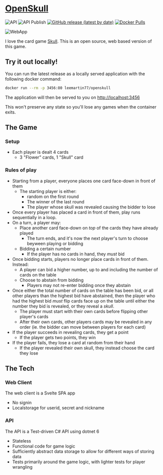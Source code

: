# [OpenSkull](https://www.openskull.dev)

![API](https://github.com/leemartin77/openskull/actions/workflows/api-dotnet-build-and-test.yml/badge.svg)
![API Publish](https://github.com/leemartin77/openskull/actions/workflows/docker-publish.yml/badge.svg)
[![GitHub release (latest by date)](https://img.shields.io/github/v/release/leemartin77/openskull)](https://github.com/LeeMartin77/openskull/releases/latest)
[![Docker Pulls](https://img.shields.io/docker/pulls/leemartin77/openskull-api)](https://hub.docker.com/r/leemartin77/openskull)

![WebApp](https://github.com/leemartin77/openskull/actions/workflows/webapp-build-and-push.yml/badge.svg)

I love the card game [Skull](https://www.youtube.com/watch?v=Lu_IgiU4lh8). This is an open source, web based version of this game.

## Try it out locally!

You can run the latest release as a locally served application with the following docker command:

```bash
docker run --rm -p 3456:80 leemartin77/openskull
```

The application will then be served to you on [http://localhost:3456](http://localhost:3456)

This won't preserve any state so you'll lose any games when the container exits.

## The Game

### Setup

- Each player is dealt 4 cards
  - 3 "Flower" cards, 1 "Skull" card

### Rules of play

- Starting from a player, everyone places one card face-down in front of them
  - The starting player is either:
    - random on the first round
    - The winner of the last round
    - The player whose skull was revealed causing the bidder to lose
- Once every player has placed a card in front of them, play runs sequentially in a loop.
- On a turn, a player may:
  - Place another card face-down on _top_ of the cards they have already played
    - The turn ends, and it's now the next player's turn to choose beyween playing or bidding
  - Bidding a certain number
    - If the player has no cards in hand, they _must_ bid
- Once bidding starts, players no longer place cards in front of them. Instead:
  - A player can bid a higher number, up to and including the number of cards on the table
  - Choose to abstain from bidding
    - Players may not re-enter bidding once they abstain
- Once either the total number of cards on the table has been bid, or all other players than the highest bid have abstained, then the player who had the highest bid _must_ flip cards face up on the table until either the number they bid is revealed, or they reveal a _skull_.
  - The player must start with their own cards before flipping other player's cards
  - After their own cards, other players cards may be revealed in any order (ie. the bidder can move between players for each card)
- If the player succeeds in revealing cards, they get a point
  - If the player gets two points, they win
- If the player fails, they lose a card at random from their hand
  - If the player revealed their own skull, they instead choose the card they lose

## The Tech

### Web Client

The web client is a Svelte SPA app

- No signin
- Localstorage for userid, secret and nickname

### API

The API is a Test-driven C# API using dotnet 6

- Stateless
- Functional code for game logic
- Sufficiently abstract data storage to allow for different ways of storing data
- Tests primarily around the game logic, with lighter tests for player wrangling
